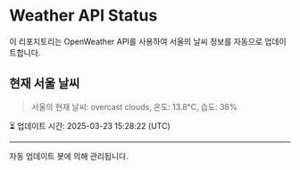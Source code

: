 
# Weather API Status

이 리포지토리는 OpenWeather API를 사용하여 서울의 날씨 정보를 자동으로 업데이트합니다.

## 현재 서울 날씨
> 서울의 현재 날씨: overcast clouds, 온도: 13.8°C, 습도: 38%

⏳ 업데이트 시간: 2025-03-23 15:28:22 (UTC)

---
자동 업데이트 봇에 의해 관리됩니다.
